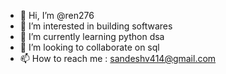 - 👋 Hi, I’m @ren276
- 👀 I’m interested in building softwares
- 🌱 I’m currently learning python dsa
- 💞️ I’m looking to collaborate on sql
- 📫 How to reach me : sandeshv414@gmail.com

<!---
ren276/ren276 is a ✨ special ✨ repository because its `README.md` (this file) appears on your GitHub profile.
You can click the Preview link to take a look at your changes.
--->
